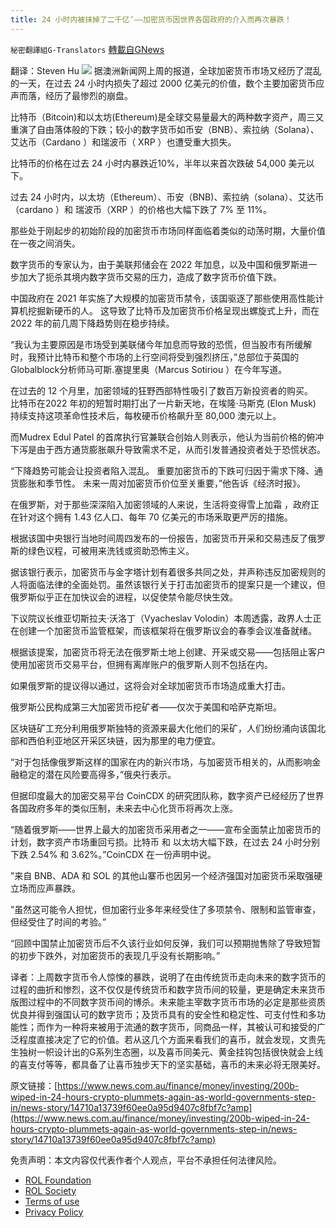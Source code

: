 ```yaml
---
title: 24 小时内被抹掉了二千亿‘——加密货币因世界各国政府的介入而再次暴跌！
---
```

`秘密翻譯組G-Translators` [轉載自GNews](https://gnews.org/zh-hans/1906581/)

翻译：Steven Hu
![](https://assets.gnews.org/wp-content/uploads/2022/01/3-42.jpg)
据澳洲新闻网上周的报道，全球加密货币市场又经历了混乱的一天，在过去 24 小时内损失了超过 2000 亿美元的价值，数个主要加密货币应声而落，经历了最惨烈的崩盘。

比特币（Bitcoin)和以太坊(Ethereum)是全球交易量最大的两种数字资产，周三又重演了自由落体般的下跌；较小的数字货币如币安（BNB）、索拉纳（Solana）、艾达币（Cardano ）和瑞波币（ XRP ）也遭受重大损失。

比特币的价格在过去 24 小时内暴跌近10%，半年以来首次跌破 54,000 美元以下。

过去 24 小时内，以太坊（Ethereum）、币安（BNB)、索拉纳（solana）、艾达币（cardano ）和 瑞波币（XRP ）的价格也大幅下跌了 7% 至 11%。

那些处于刚起步的初始阶段的加密货币市场同样面临着类似的动荡时期，大量价值在一夜之间消失。

数字货币的专家认为，由于美联邦储会在 2022 年加息，以及中国和俄罗斯进一步加大了扼杀其境内数字货币交易的压力，造成了数字货币价值下跌。

中国政府在 2021 年实施了大规模的加密货币禁令，该国驱逐了那些使用高性能计算机挖掘新硬币的人。 这导致了比特币及加密货币价格呈现出螺旋式上升，而在 2022 年的前几周下降趋势则在稳步持续。

“我认为主要原因是市场受到美联储今年加息而导致的恐慌，但当股市有所缓解时，我预计比特币和整个市场的上行空间将受到强烈挤压，”总部位于英国的Globalblock分析师马可斯.塞提里奥（Marcus Sotiriou ）在今年写道。

在过去的 12 个月里，加密领域的狂野西部特性吸引了数百万新投资者的购买。  比特币在2022 年初的短暂时期打出了一片新天地，在埃隆·马斯克 (Elon Musk) 持续支持这项革命性技术后，每枚硬币价格飙升至 80,000 澳元以上。

而Mudrex Edul Patel 的首席执行官兼联合创始人则表示，他认为当前价格的俯冲下泻是由于西方通货膨胀飙升导致需求不足，从而引发普通投资者处于恐慌状态。

“下降趋势可能会让投资者陷入混乱。 重要加密货币的下跌可归因于需求下降、通货膨胀和季节性。 未来一周对加密货币价位至关重要，”他告诉《经济时报》。

在俄罗斯，对于那些深深陷入加密领域的人来说，生活将变得雪上加霜 ，政府正在针对这个拥有 1.43 亿人口、每年 70 亿美元的市场釆取更严厉的措施。

根据该国中央银行当地时间周四发布的一份报告，加密货币开采和交易违反了俄罗斯的绿色议程，可被用来洗钱或资助恐怖主义。

据该银行表示，加密货币与金字塔计划有着很多共同之处，并声称违反加密规则的人将面临法律的全面处罚。虽然该银行关于打击加密货币的提案只是一个建议，但俄罗斯似乎正在加快议会的进程，以促使禁令能尽快生效。

下议院议长维亚切斯拉夫·沃洛丁（Vyacheslav Volodin）本周透露，政界人士正在创建一个加密货币监管框架，而该框架将在俄罗斯议会的春季会议准备就绪。

根据该提案，加密货币将无法在俄罗斯土地上创建、开采或交易——包括阻止客户使用加密货币交易平台，但拥有离岸账户的俄罗斯人则不包括在内。

如果俄罗斯的提议得以通过，这将会对全球加密货币市场造成重大打击。

俄罗斯公民构成第三大加密货币挖矿者——仅次于美国和哈萨克斯坦。

区块链矿工充分利用俄罗斯独特的资源来最大化他们的采矿，人们纷纷涌向该国北部和西伯利亚地区开采区块链，因为那里的电力便宜。

“对于包括像俄罗斯这样的国家在内的新兴市场，与加密货币相关的，从而影响金融稳定的潜在风险要高得多，”俄央行表示。

但据印度最大的加密交易平台 CoinCDX 的研究团队称，数字资产已经经历了世界各国政府多年的类似压制，未来去中心化货币将再次上涨。

“随着俄罗斯——世界上最大的加密货币采用者之一——宣布全面禁止加密货币的计划，数字资产市场重回亏损。比特币 和 以太坊大幅下跌，在过去 24 小时分别下跌 2.54% 和 3.62%。”CoinCDX 在一份声明中说。

”来自 BNB、ADA 和 SOL 的其他山寨币也因另一个经济强国对加密货币采取强硬立场而应声暴跌。

”虽然这可能令人担忧，但加密行业多年来经受住了多项禁令、限制和监管审查，但经受住了时间的考验。”

“回顾中国禁止加密货币后不久该行业如何反弹，我们可以预期抛售除了导致短暂的初步下跌外，对加密货币的表现几乎没有长期影响。”

译者：上周数字货币令人惊悚的暴跌，说明了在由传统货币走向未来的数字货币的过程的曲折和惨烈，这不仅仅是传统货币和数字货币间的较量，更是确定未来货币版图过程中的不同数字货币间的博杀。未来能主宰数字货币市场的必定是那些资质优良并得到强国认可的数字货币；及货币具有的安全性和稳定性、可支付性和多功能性；而作为一种将来被用于流通的数字货币，同商品一样，其被认可和接受的广泛程度直接决定了它的价值。若从这几个方面来看我们的喜币，就会发现，文贵先生独树一帜设计出的G系列生态圈，以及喜币同美元、黄金挂钩包括很快就会上线的喜支付等等，都具备了让喜币独步天下的坚实基础，喜币的未来必将无限美好。

原文链接：[https://www.news.com.au/finance/money/investing/200b-wiped-in-24-hours-crypto-plummets-again-as-world-governments-step-in/news-story/14710a13739f60ee0a95d9407c8fbf7c?amp](https://www.news.com.au/finance/money/investing/200b-wiped-in-24-hours-crypto-plummets-again-as-world-governments-step-in/news-story/14710a13739f60ee0a95d9407c8fbf7c?amp)

 

免责声明：本文内容仅代表作者个人观点，平台不承担任何法律风险。

- [ROL Foundation](https://rolfoundation.org/)
- [ROL Society](https://rolsociety.org/)
- [Terms of use](https://gnews.org/terms-of-use-3/)
- [Privacy Policy](https://gnews.org/privacy-policy/)
